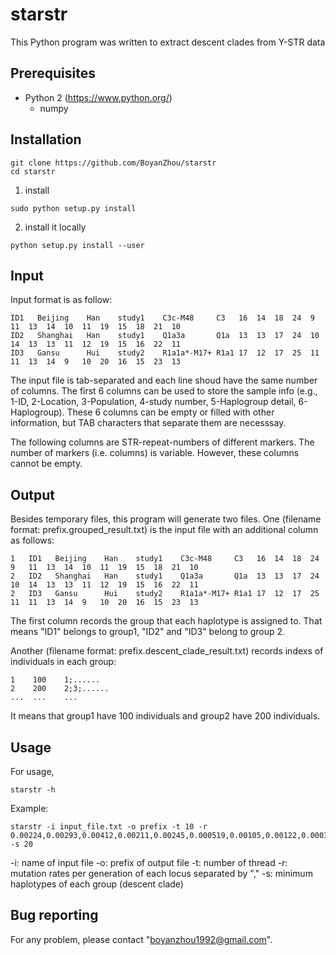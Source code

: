 # starstr
This Python program was written to extract descent clades from Y-STR data



## Prerequisites
* Python 2 (https://www.python.org/)
  * numpy



## Installation
```
git clone https://github.com/BoyanZhou/starstr
cd starstr
```
1. install
```
sudo python setup.py install
```
2. install it locally
```
python setup.py install --user
```



## Input
Input format is as follow:
```
ID1   Beijing    Han    study1    C3c-M48     C3   16  14  18  24  9   11  13  14  10  11  19  15  18  21  10
ID2   Shanghai   Han    study1    Q1a3a       Q1a  13  13  17  24  10  14  13  13  11  12  19  15  16  22  11
ID3   Gansu      Hui    study2    R1a1a*-M17+ R1a1 17  12  17  25  11  11  13  14  9   10  20  16  15  23  13
```
The input file is tab-separated and each line shoud have the same number of columns. The first 6 columns can be used to store the sample info (e.g., 1-ID, 2-Location, 3-Population, 4-study number, 5-Haplogroup detail, 6-Haplogroup). These 6 columns can be empty or filled with other information, but TAB characters that separate them are necesssay.

The following columns are STR-repeat-numbers of different markers. The number of markers (i.e. columns) is variable. However, these columns cannot be empty.



## Output
Besides temporary files, this program will generate two files. One (filename format: prefix.grouped_result.txt) is the input file with an additional column as follows:
```
1   ID1   Beijing    Han    study1    C3c-M48     C3   16  14  18  24  9   11  13  14  10  11  19  15  18  21  10
2   ID2   Shanghai   Han    study1    Q1a3a       Q1a  13  13  17  24  10  14  13  13  11  12  19  15  16  22  11
2   ID3   Gansu      Hui    study2    R1a1a*-M17+ R1a1 17  12  17  25  11  11  13  14  9   10  20  16  15  23  13
```
The first column records the group that each haplotype is assigned to. That means "ID1" belongs to group1, "ID2" and "ID3" belong to group 2.

Another (filename format: prefix.descent_clade_result.txt) records indexs of individuals in each group:
```
1    100    1;......
2    200    2;3;......
...  ...    ...
```
It means that group1 have 100 individuals and group2 have 200 individuals.



## Usage
For usage,
```
starstr -h
```

Example:
```
starstr -i input_file.txt -o prefix -t 10 -r 0.00224,0.00293,0.00412,0.00211,0.00245,0.000519,0.00105,0.00122,0.000375,0.00545,0.00152,0.00429,0.00636,0.00433,0.00303 -s 20
```
-i: name of input file
-o: prefix of output file
-t: number of thread
-r: mutation rates per generation of each locus separated by ","
-s: minimum haplotypes of each group (descent clade)



## Bug reporting
For any problem, please contact "boyanzhou1992@gmail.com".
